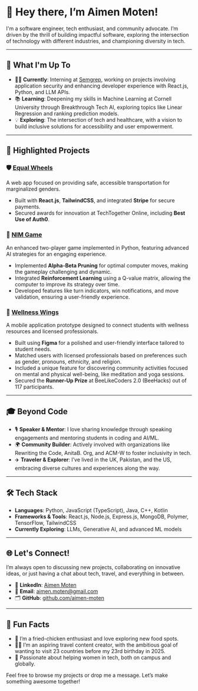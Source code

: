 # 👋 Hey there, I’m Aimen Moten!

I'm a software engineer, tech enthusiast, and community advocate. I’m driven by the thrill of building impactful software, exploring the intersection of technology with different industries, and championing diversity in tech.

---

## 🌟 What I'm Up To

- 🧑‍💻 **Currently**: Interning at [Semgrep](https://semgrep.dev/), working on projects involving application security and enhancing developer experience with React.js, Python, and LLM APIs.
- 📚 **Learning**: Deepening my skills in Machine Learning at Cornell University through Breakthrough Tech AI, exploring topics like Linear Regression and ranking prediction models.
- 💡 **Exploring**: The intersection of tech and healthcare, with a vision to build inclusive solutions for accessibility and user empowerment.

---

## 🚀 Highlighted Projects

### 🛡️ [Equal Wheels]([https://equalwheels.com](https://equal-wheels.vercel.app/))
A web app focused on providing safe, accessible transportation for marginalized genders.
- Built with **React.js**, **TailwindCSS**, and integrated **Stripe** for secure payments.
- Secured awards for innovation at TechTogether Online, including **Best Use of Auth0**.

### 🤖 [NIM Game]([https://github.com/aimen-moten/NIM-Game](https://github.com/aimen-moten/AIProject1-NIMGame))
An enhanced two-player game implemented in Python, featuring advanced AI strategies for an engaging experience.
- Implemented **Alpha-Beta Pruning** for optimal computer moves, making the gameplay challenging and dynamic.
- Integrated **Reinforcement Learning** using a Q-value matrix, allowing the computer to improve its strategy over time.
- Developed features like turn indicators, win notifications, and move validation, ensuring a user-friendly experience.

### 🌱 [Wellness Wings]([https://github.com/aimen-moten/Wellness-Wings](https://github.com/aimen-moten/wellness-wings-prototype))
A mobile application prototype designed to connect students with wellness resources and licensed professionals.
- Built using **Figma** for a polished and user-friendly interface tailored to student needs.
- Matched users with licensed professionals based on preferences such as gender, pronouns, ethnicity, and religion.
- Included a unique feature for discovering community activities focused on mental and physical well-being, like meditation and yoga sessions.
- Secured the **Runner-Up Prize** at BeeLikeCoders 2.0 (BeeHacks) out of 117 participants.
---

## 🎓 Beyond Code

- 🎙️ **Speaker & Mentor**: I love sharing knowledge through speaking engagements and mentoring students in coding and AI/ML.
- 🌍 **Community Builder**: Actively involved with organizations like Rewriting the Code, AnitaB. Org, and ACM-W to foster inclusivity in tech.
- ✈️ **Traveler & Explorer**: I’ve lived in the UK, Pakistan, and the US, embracing diverse cultures and experiences along the way.

---

## 🛠️ Tech Stack

- **Languages**: Python, JavaScript (TypeScript), Java, C++, Kotlin
- **Frameworks & Tools**: React.js, Node.js, Express.js, MongoDB, Polymer, TensorFlow, TailwindCSS
- **Currently Exploring**: LLMs, Generative AI, and advanced ML models

---

## 🌐 Let's Connect!

I’m always open to discussing new projects, collaborating on innovative ideas, or just having a chat about tech, travel, and everything in between.

- 💼 **LinkedIn**: [Aimen Moten](https://linkedin.com/in/aimen-moten)
- 📧 **Email**: [aimen.moten@gmail.com](mailto:aimen.moten@gmail.com)
- 🗂️ **GitHub**: [github.com/aimen-moten](https://github.com/aimen-moten)

---

## 💬 Fun Facts

- 🍗 I’m a fried-chicken enthusiast and love exploring new food spots.
- 🏋️‍♀️ I’m an aspiring travel content creator, with the ambitious goal of wanting to visit 23 countries before my 23rd birthday in 2025.
- 💖 Passionate about helping women in tech, both on campus and globally.

Feel free to browse my projects or drop me a message. Let’s make something awesome together!
